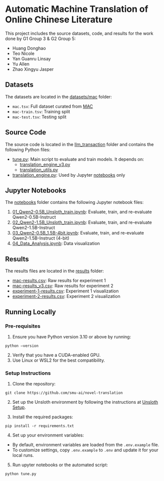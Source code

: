 # Automatic Machine Translation of Online Chinese Literature

This project includes the source datasets, code, and results for the work done by G1 Group 3 & G2 Group 5:

- Huang Donghao
- Teo Nicole
- Yan Guanru Linsay
- Yu Allen
- Zhao Xingyu Jasper

## Datasets

The datasets are located in the [datasets/mac](datasets/mac) folder:

- `mac.tsv`: Full dataset curated from [MAC](https://github.com/bfsujason/mac)
- `mac-train.tsv`: Training split
- `mac-test.tsv`: Testing split

## Source Code

The source code is located in the [llm_transaction](llm_transaction) folder and contains the following Python files:

- [tune.py](llm_transaction/tune.py): Main script to evaluate and train models. It depends on:
  - [translation_engine_v3.py](llm_transaction/translation_engine_v3.py)
  - [translation_utils.py](llm_transaction/translation_utils.py)
- [translation_engine.py](llm_transaction/translation_engine.py): Used by Jupyter [notebooks](notebooks) only

## Jupyter Notebooks

The [notebooks](notebooks) folder contains the following Jupyter notebook files:

1. [01_Qwen2-0.5B_Unsloth_train.ipynb](notebooks/01_Qwen2-0.5B_Unsloth_train.ipynb): Evaluate, train, and re-evaluate Qwen2-0.5B-Instruct
2. [02_Qwen2-1.5B_Unsloth_train.ipynb](notebooks/02_Qwen2-1.5B_Unsloth_train.ipynb): Evaluate, train, and re-evaluate Qwen2-1.5B-Instruct
3. [03_Qwen2-0.5B_1.5B-4bit.ipynb](notebooks/03_Qwen2-0.5B_1.5B-4bit.ipynb): Evaluate, train, and re-evaluate Qwen2-1.5B-Instruct (4-bit)
4. [04_Data_Analysis.ipynb](notebooks/04_Data_Analysis.ipynb): Data visualization

## Results

The results files are located in the [results](results) folder:

- [mac-results.csv](results/mac-results.csv): Raw results for experiment 1
- [mac-results_v3.csv](results/mac-results_v3.csv): Raw results for experiment 2
- [experiment-1-results.csv](results/experiment-1-results.csv): Experiment 1 visualization
- [experiment-2-results.csv](results/experiment-2-results.csv): Experiment 2 visualization

## Running Locally

### Pre-requisites

1. Ensure you have Python version 3.10 or above by running:

```
python –version
```

2. Verify that you have a CUDA-enabled GPU.
3. Use Linux or WSL2 for the best compatibility.

### Setup Instructions

1. Clone the repository:

```
git clone https://github.com/smu-ai/novel-translation
```

2. Set up the Unsloth environment by following the instructions at [Unsloth Setup](https://github.com/unslothai/unsloth).

3. Install the required packages:

```
pip install -r requirements.txt
```

4. Set up your environment variables:

- By default, environment variables are loaded from the `.env.example` file.
- To customize settings, copy `.env.example` to `.env` and update it for your local runs.

5. Run upyter notebooks or the automated script:

```
python tune.py
```
